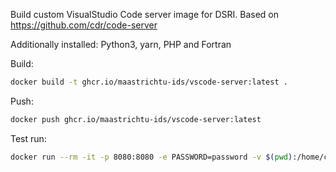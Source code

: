 Build custom VisualStudio Code server image for DSRI. Based on https://github.com/cdr/code-server

Additionally installed: Python3, yarn, PHP and Fortran

Build:

```bash
docker build -t ghcr.io/maastrichtu-ids/vscode-server:latest .
```

Push:

```bash
docker push ghcr.io/maastrichtu-ids/vscode-server:latest
```

Test run:

```bash
docker run --rm -it -p 8080:8080 -e PASSWORD=password -v $(pwd):/home/coder ghcr.io/maastrichtu-ids/vscode-server:latest
```

